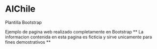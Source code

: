 # AlChile
Plantilla Bootstrap

Ejemplo de pagina web realizado completamente en Bootstrap
** La informacion contenida en esta pagina es ficticia y sirve unicamente para fines demostrativos **
